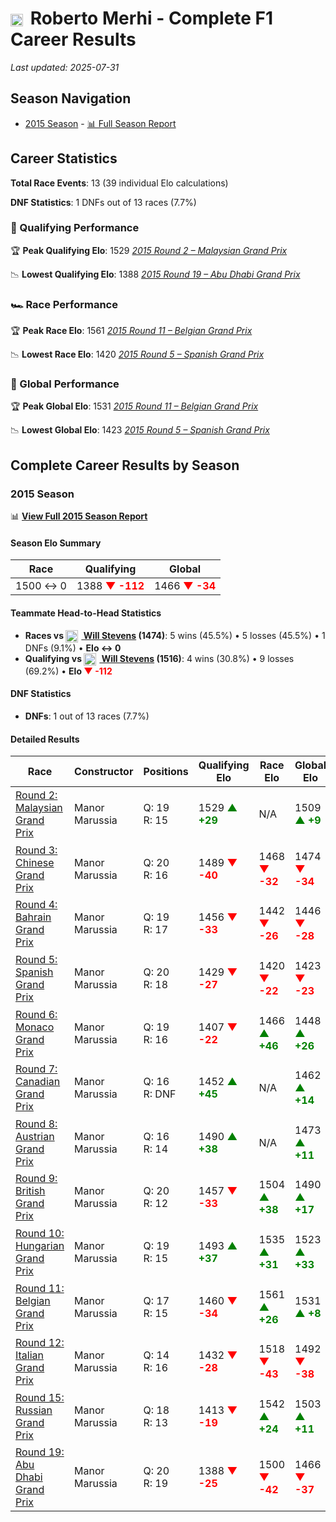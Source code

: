 # <img src="https://upload.wikimedia.org/wikipedia/commons/9/9a/Flag_of_Spain.svg" alt="Spain" width="20" height="auto" style="vertical-align: middle; margin-right: 5px;" onerror="this.outerHTML='🇪🇸'; this.style.marginRight='5px';"/> Roberto Merhi - Complete F1 Career Results

*Last updated: 2025-07-31*

## Season Navigation

- [2015 Season](#2015-season) - [📊 Full Season Report](../seasons/2015-season-report)

## Career Statistics

**Total Race Events**: 13 (39 individual Elo calculations)

**DNF Statistics**: 1 DNFs out of 13 races (7.7%)

### 🏁 Qualifying Performance

🏆 **Peak Qualifying Elo**: 1529
   *[2015 Round 2 – Malaysian Grand Prix](../seasons/2015-season-report#round-2-malaysian-grand-prix)*

📉 **Lowest Qualifying Elo**: 1388
   *[2015 Round 19 – Abu Dhabi Grand Prix](../seasons/2015-season-report#round-19-abu-dhabi-grand-prix)*

### 🏎️ Race Performance

🏆 **Peak Race Elo**: 1561
   *[2015 Round 11 – Belgian Grand Prix](../seasons/2015-season-report#round-11-belgian-grand-prix)*

📉 **Lowest Race Elo**: 1420
   *[2015 Round 5 – Spanish Grand Prix](../seasons/2015-season-report#round-5-spanish-grand-prix)*

### 🌟 Global Performance

🏆 **Peak Global Elo**: 1531
   *[2015 Round 11 – Belgian Grand Prix](../seasons/2015-season-report#round-11-belgian-grand-prix)*

📉 **Lowest Global Elo**: 1423
   *[2015 Round 5 – Spanish Grand Prix](../seasons/2015-season-report#round-5-spanish-grand-prix)*


## Complete Career Results by Season

### 2015 Season

📊 **[View Full 2015 Season Report](../seasons/2015-season-report)**

#### Season Elo Summary

| Race | Qualifying | Global |
|------|------------|--------|
| 1500 ↔ 0 | 1388 **<span style="color: red;">▼ -112</span>** | 1466 **<span style="color: red;">▼ -34</span>** |

#### Teammate Head-to-Head Statistics

- **Races vs [<img src="https://upload.wikimedia.org/wikipedia/commons/thumb/8/83/Flag_of_the_United_Kingdom_%283-5%29.svg/512px-Flag_of_the_United_Kingdom_%283-5%29.svg.png?20250726143817" alt="United Kingdom" width="20" height="auto" style="vertical-align: middle; margin-right: 5px;" onerror="this.outerHTML='🇬🇧'; this.style.marginRight='5px';"/> Will Stevens](will-stevens) (1474)**: 5 wins (45.5%) • 5 losses (45.5%) • 1 DNFs (9.1%) • **Elo ↔ 0**
- **Qualifying vs [<img src="https://upload.wikimedia.org/wikipedia/commons/thumb/8/83/Flag_of_the_United_Kingdom_%283-5%29.svg/512px-Flag_of_the_United_Kingdom_%283-5%29.svg.png?20250726143817" alt="United Kingdom" width="20" height="auto" style="vertical-align: middle; margin-right: 5px;" onerror="this.outerHTML='🇬🇧'; this.style.marginRight='5px';"/> Will Stevens](will-stevens) (1516)**: 4 wins (30.8%) • 9 losses (69.2%) • **Elo <span style="color: red;">▼ -112</span>**


#### DNF Statistics

- **DNFs**: 1 out of 13 races (7.7%)

#### Detailed Results

| Race | Constructor | Positions | Qualifying Elo | Race Elo | Global Elo | Teammate |
|------|-------------|-----------|----------------|----------|------------|----------|
| [Round 2: Malaysian Grand Prix](../seasons/2015-season-report#round-2-malaysian-grand-prix) | Manor Marussia | Q: 19<br/>R: 15 | 1529 **<span style="color: green;">▲ +29</span>** | N/A | 1509 **<span style="color: green;">▲ +9</span>** | [<img src="https://upload.wikimedia.org/wikipedia/commons/thumb/8/83/Flag_of_the_United_Kingdom_%283-5%29.svg/512px-Flag_of_the_United_Kingdom_%283-5%29.svg.png?20250726143817" alt="United Kingdom" width="20" height="auto" style="vertical-align: middle; margin-right: 5px;" onerror="this.outerHTML='🇬🇧'; this.style.marginRight='5px';"/> Will Stevens](will-stevens)<br/>Q: 999<br/>R: DNF |
| [Round 3: Chinese Grand Prix](../seasons/2015-season-report#round-3-chinese-grand-prix) | Manor Marussia | Q: 20<br/>R: 16 | 1489 **<span style="color: red;">▼ -40</span>** | 1468 **<span style="color: red;">▼ -32</span>** | 1474 **<span style="color: red;">▼ -34</span>** | [<img src="https://upload.wikimedia.org/wikipedia/commons/thumb/8/83/Flag_of_the_United_Kingdom_%283-5%29.svg/512px-Flag_of_the_United_Kingdom_%283-5%29.svg.png?20250726143817" alt="United Kingdom" width="20" height="auto" style="vertical-align: middle; margin-right: 5px;" onerror="this.outerHTML='🇬🇧'; this.style.marginRight='5px';"/> Will Stevens](will-stevens)<br/>Q: 19<br/>R: 15 |
| [Round 4: Bahrain Grand Prix](../seasons/2015-season-report#round-4-bahrain-grand-prix) | Manor Marussia | Q: 19<br/>R: 17 | 1456 **<span style="color: red;">▼ -33</span>** | 1442 **<span style="color: red;">▼ -26</span>** | 1446 **<span style="color: red;">▼ -28</span>** | [<img src="https://upload.wikimedia.org/wikipedia/commons/thumb/8/83/Flag_of_the_United_Kingdom_%283-5%29.svg/512px-Flag_of_the_United_Kingdom_%283-5%29.svg.png?20250726143817" alt="United Kingdom" width="20" height="auto" style="vertical-align: middle; margin-right: 5px;" onerror="this.outerHTML='🇬🇧'; this.style.marginRight='5px';"/> Will Stevens](will-stevens)<br/>Q: 18<br/>R: 16 |
| [Round 5: Spanish Grand Prix](../seasons/2015-season-report#round-5-spanish-grand-prix) | Manor Marussia | Q: 20<br/>R: 18 | 1429 **<span style="color: red;">▼ -27</span>** | 1420 **<span style="color: red;">▼ -22</span>** | 1423 **<span style="color: red;">▼ -23</span>** | [<img src="https://upload.wikimedia.org/wikipedia/commons/thumb/8/83/Flag_of_the_United_Kingdom_%283-5%29.svg/512px-Flag_of_the_United_Kingdom_%283-5%29.svg.png?20250726143817" alt="United Kingdom" width="20" height="auto" style="vertical-align: middle; margin-right: 5px;" onerror="this.outerHTML='🇬🇧'; this.style.marginRight='5px';"/> Will Stevens](will-stevens)<br/>Q: 19<br/>R: 17 |
| [Round 6: Monaco Grand Prix](../seasons/2015-season-report#round-6-monaco-grand-prix) | Manor Marussia | Q: 19<br/>R: 16 | 1407 **<span style="color: red;">▼ -22</span>** | 1466 **<span style="color: green;">▲ +46</span>** | 1448 **<span style="color: green;">▲ +26</span>** | [<img src="https://upload.wikimedia.org/wikipedia/commons/thumb/8/83/Flag_of_the_United_Kingdom_%283-5%29.svg/512px-Flag_of_the_United_Kingdom_%283-5%29.svg.png?20250726143817" alt="United Kingdom" width="20" height="auto" style="vertical-align: middle; margin-right: 5px;" onerror="this.outerHTML='🇬🇧'; this.style.marginRight='5px';"/> Will Stevens](will-stevens)<br/>Q: 18<br/>R: 17 |
| [Round 7: Canadian Grand Prix](../seasons/2015-season-report#round-7-canadian-grand-prix) | Manor Marussia | Q: 16<br/>R: DNF | 1452 **<span style="color: green;">▲ +45</span>** | N/A | 1462 **<span style="color: green;">▲ +14</span>** | [<img src="https://upload.wikimedia.org/wikipedia/commons/thumb/8/83/Flag_of_the_United_Kingdom_%283-5%29.svg/512px-Flag_of_the_United_Kingdom_%283-5%29.svg.png?20250726143817" alt="United Kingdom" width="20" height="auto" style="vertical-align: middle; margin-right: 5px;" onerror="this.outerHTML='🇬🇧'; this.style.marginRight='5px';"/> Will Stevens](will-stevens)<br/>Q: 17<br/>R: 17 |
| [Round 8: Austrian Grand Prix](../seasons/2015-season-report#round-8-austrian-grand-prix) | Manor Marussia | Q: 16<br/>R: 14 | 1490 **<span style="color: green;">▲ +38</span>** | N/A | 1473 **<span style="color: green;">▲ +11</span>** | [<img src="https://upload.wikimedia.org/wikipedia/commons/thumb/8/83/Flag_of_the_United_Kingdom_%283-5%29.svg/512px-Flag_of_the_United_Kingdom_%283-5%29.svg.png?20250726143817" alt="United Kingdom" width="20" height="auto" style="vertical-align: middle; margin-right: 5px;" onerror="this.outerHTML='🇬🇧'; this.style.marginRight='5px';"/> Will Stevens](will-stevens)<br/>Q: 17<br/>R: DNF |
| [Round 9: British Grand Prix](../seasons/2015-season-report#round-9-british-grand-prix) | Manor Marussia | Q: 20<br/>R: 12 | 1457 **<span style="color: red;">▼ -33</span>** | 1504 **<span style="color: green;">▲ +38</span>** | 1490 **<span style="color: green;">▲ +17</span>** | [<img src="https://upload.wikimedia.org/wikipedia/commons/thumb/8/83/Flag_of_the_United_Kingdom_%283-5%29.svg/512px-Flag_of_the_United_Kingdom_%283-5%29.svg.png?20250726143817" alt="United Kingdom" width="20" height="auto" style="vertical-align: middle; margin-right: 5px;" onerror="this.outerHTML='🇬🇧'; this.style.marginRight='5px';"/> Will Stevens](will-stevens)<br/>Q: 19<br/>R: 13 |
| [Round 10: Hungarian Grand Prix](../seasons/2015-season-report#round-10-hungarian-grand-prix) | Manor Marussia | Q: 19<br/>R: 15 | 1493 **<span style="color: green;">▲ +37</span>** | 1535 **<span style="color: green;">▲ +31</span>** | 1523 **<span style="color: green;">▲ +33</span>** | [<img src="https://upload.wikimedia.org/wikipedia/commons/thumb/8/83/Flag_of_the_United_Kingdom_%283-5%29.svg/512px-Flag_of_the_United_Kingdom_%283-5%29.svg.png?20250726143817" alt="United Kingdom" width="20" height="auto" style="vertical-align: middle; margin-right: 5px;" onerror="this.outerHTML='🇬🇧'; this.style.marginRight='5px';"/> Will Stevens](will-stevens)<br/>Q: 20<br/>R: 16 |
| [Round 11: Belgian Grand Prix](../seasons/2015-season-report#round-11-belgian-grand-prix) | Manor Marussia | Q: 17<br/>R: 15 | 1460 **<span style="color: red;">▼ -34</span>** | 1561 **<span style="color: green;">▲ +26</span>** | 1531 **<span style="color: green;">▲ +8</span>** | [<img src="https://upload.wikimedia.org/wikipedia/commons/thumb/8/83/Flag_of_the_United_Kingdom_%283-5%29.svg/512px-Flag_of_the_United_Kingdom_%283-5%29.svg.png?20250726143817" alt="United Kingdom" width="20" height="auto" style="vertical-align: middle; margin-right: 5px;" onerror="this.outerHTML='🇬🇧'; this.style.marginRight='5px';"/> Will Stevens](will-stevens)<br/>Q: 15<br/>R: 16 |
| [Round 12: Italian Grand Prix](../seasons/2015-season-report#round-12-italian-grand-prix) | Manor Marussia | Q: 14<br/>R: 16 | 1432 **<span style="color: red;">▼ -28</span>** | 1518 **<span style="color: red;">▼ -43</span>** | 1492 **<span style="color: red;">▼ -38</span>** | [<img src="https://upload.wikimedia.org/wikipedia/commons/thumb/8/83/Flag_of_the_United_Kingdom_%283-5%29.svg/512px-Flag_of_the_United_Kingdom_%283-5%29.svg.png?20250726143817" alt="United Kingdom" width="20" height="auto" style="vertical-align: middle; margin-right: 5px;" onerror="this.outerHTML='🇬🇧'; this.style.marginRight='5px';"/> Will Stevens](will-stevens)<br/>Q: 13<br/>R: 15 |
| [Round 15: Russian Grand Prix](../seasons/2015-season-report#round-15-russian-grand-prix) | Manor Marussia | Q: 18<br/>R: 13 | 1413 **<span style="color: red;">▼ -19</span>** | 1542 **<span style="color: green;">▲ +24</span>** | 1503 **<span style="color: green;">▲ +11</span>** | [<img src="https://upload.wikimedia.org/wikipedia/commons/thumb/8/83/Flag_of_the_United_Kingdom_%283-5%29.svg/512px-Flag_of_the_United_Kingdom_%283-5%29.svg.png?20250726143817" alt="United Kingdom" width="20" height="auto" style="vertical-align: middle; margin-right: 5px;" onerror="this.outerHTML='🇬🇧'; this.style.marginRight='5px';"/> Will Stevens](will-stevens)<br/>Q: 17<br/>R: 14 |
| [Round 19: Abu Dhabi Grand Prix](../seasons/2015-season-report#round-19-abu-dhabi-grand-prix) | Manor Marussia | Q: 20<br/>R: 19 | 1388 **<span style="color: red;">▼ -25</span>** | 1500 **<span style="color: red;">▼ -42</span>** | 1466 **<span style="color: red;">▼ -37</span>** | [<img src="https://upload.wikimedia.org/wikipedia/commons/thumb/8/83/Flag_of_the_United_Kingdom_%283-5%29.svg/512px-Flag_of_the_United_Kingdom_%283-5%29.svg.png?20250726143817" alt="United Kingdom" width="20" height="auto" style="vertical-align: middle; margin-right: 5px;" onerror="this.outerHTML='🇬🇧'; this.style.marginRight='5px';"/> Will Stevens](will-stevens)<br/>Q: 19<br/>R: 18 |

